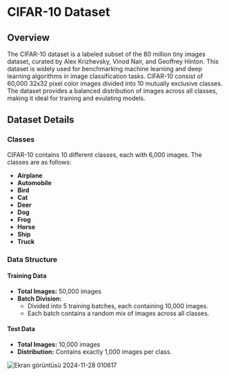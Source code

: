 # CIFAR-10 Dataset

## Overview
The CIFAR-10 dataset is a labeled subset of the 80 million tiny images dataset, curated by Alex Krizhevsky, Vinod Nair, and Geoffrey Hinton.
This dataset is widely used for benchmarking machine learning and deep learning algorithms in image classification tasks.
CIFAR-10 consist of 60,000 32x32 pixel color images divided into 10 mutually exclusive classes. 
The dataset provides a balanced distribution of images across all classes, making it ideal for training and evulating models.

## Dataset Details
  
### Classes
CIFAR-10 contains 10 different classes, each with 6,000 images. The classes are as follows:

- **Airplane**
- **Automobile**
- **Bird**
- **Cat**
- **Deer**
- **Dog**
- **Frog**
- **Horse**
- **Ship**
- **Truck**

### Data Structure

#### Training Data
  - **Total Images:** 50,000 images
  - **Batch Division:**
    - Divided into 5 training batches, each containing 10,000 images.
    - Each batch contains a random mix of images across all classes.

#### Test Data
  - **Total Images:** 10,000 images
  - **Distribution:** Contains exactly 1,000 images per class.

![Ekran görüntüsü 2024-11-28 010617](https://github.com/user-attachments/assets/7615af94-e810-40a2-960b-6f91963cd099)

